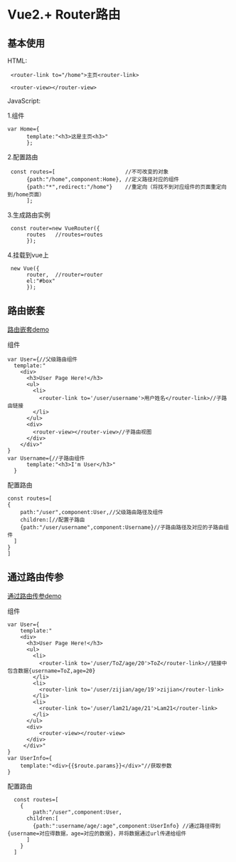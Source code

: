 # Vue2.+ Router路由
## 基本使用
HTML:
     
     <router-link to="/home">主页<router-link>
     
     <router-view></router-view>
     
JavaScript:

   1.组件
    
    var Home={
          template:"<h3>这是主页<h3>"
          };
    
   2.配置路由
     
     const routes=[                      //不可改变的对象
          {path:"/home",component:Home}, //定义路径对应的组件
          {path:"*",redirect:"/home"}    //重定向（将找不到对应组件的页面重定向到/home页面）
          ];
    
   3.生成路由实例
     
     const router=new VueRouter({
          routes   //routes=routes
          });
   4.挂载到vue上
     
     new Vue({
          router,  //router=router
          el:"#box"
          });
     
     
## 路由嵌套
[路由嵌套demo](https://github.com/tozlam/VueDemo/blob/master/router/router2.html)

组件

    var User={//父级路由组件
      template:"
        <div>
          <h3>User Page Here!</h3>
          <ul>
            <li>
              <router-link to='/user/username'>用户姓名</router-link>//子路由链接
            </li>
          </ul>
          <div>
            <router-view></router-view>//子路由视图
          </div>
        </div>"
    }
    var Username={//子路由组件
          template:"<h3>I'm User</h3>"
      }

配置路由

    const routes=[
    {
        path:"/user",component:User,//父级路由路径及组件
        children:[//配置子路由
        {path:"/user/username",component:Username}//子路由路径及对应的子路由组件
      ]
    }
    ]
    
  ## 通过路由传参
  [通过路由传参demo](https://github.com/tozlam/VueDemo/blob/master/router/router3.html)
  
  组件
  
    var User={
        template:"
        <div>
          <h3>User Page Here!</h3>
          <ul>
            <li>
              <router-link to='/user/ToZ/age/20'>ToZ</router-link>//链接中包含数据{username=ToZ,age=20}
            </li>
            <li>
              <router-link to='/user/zijian/age/19'>zijian</router-link>
            </li>
            <li>
              <router-link to='/user/lam21/age/21'>Lam21</router-link>
            </li>
          </ul>
          <div>
              <router-view></router-view>
          </div>
         </div>"
    }
    var UserInfo={
        template:"<div>{{$route.params}}</div>"//获取参数
    }
    
    
   配置路由
      
      const routes=[
        {
            path:"/user",component:User,
          children:[
            {path:":username/age/:age",component:UserInfo} //通过路径得到{username=对应得数据，age=对应的数据}，并将数据通过url传递给组件
          ]
        }
      ]
    
 
